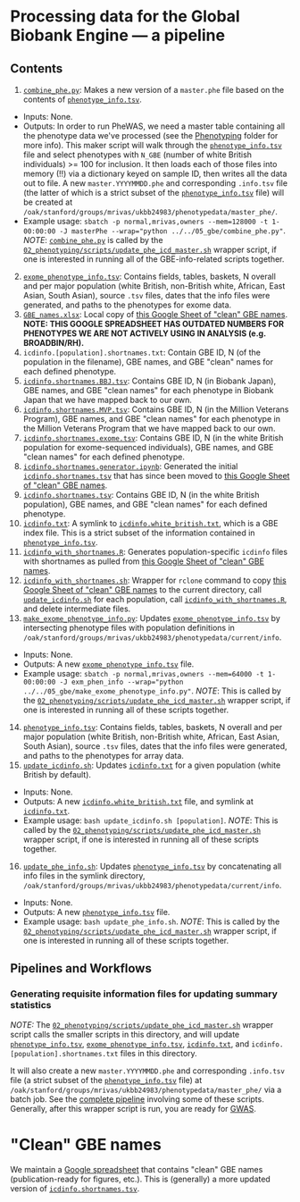 # Processing data for the Global Biobank Engine — a pipeline

## Contents

1. [`combine_phe.py`](https://github.com/rivas-lab/ukbb-tools/blob/master/05_gbe/combine_phe.py): Makes a new version of a `master.phe` file based on the contents of [`phenotype_info.tsv`](https://github.com/rivas-lab/ukbb-tools/blob/master/05_gbe/phenotype_info.tsv).
- Inputs: None.
- Outputs: In order to run PheWAS, we need a master table containing all the phenotype data we've processed (see the [Phenotyping](https://github.com/rivas-lab/ukbb-tools/blob/master/02_phenotyping/) folder for more info). This maker script will walk through the [`phenotype_info.tsv`](https://github.com/rivas-lab/ukbb-tools/blob/master/05_gbe/phenotype_info.tsv) file and select phenotypes with `N_GBE` (number of white British individuals) >= 100 for inclusion. It then loads each of those files into memory (!!) via a dictionary keyed on sample ID, then writes all the data out to file. A new `master.YYYYMMDD.phe` and corresponding `.info.tsv` file (the latter of which is a strict subset of the [`phenotype_info.tsv`](https://github.com/rivas-lab/ukbb-tools/blob/master/05_gbe/phenotype_info.tsv) file) will be created at `/oak/stanford/groups/mrivas/ukbb24983/phenotypedata/master_phe/`. 
- Example usage: `sbatch -p normal,mrivas,owners --mem=128000 -t 1-00:00:00 -J masterPhe --wrap="python ../../05_gbe/combine_phe.py"`. *NOTE*: [`combine_phe.py`](https://github.com/rivas-lab/ukbb-tools/blob/master/05_gbe/combine_phe.py) is called by the [`02_phenotyping/scripts/update_phe_icd_master.sh`](https://github.com/rivas-lab/ukbb-tools/blob/master/02_phenotyping/scripts/update_phe_icd_master.sh) wrapper script, if one is interested in running all of the GBE-info-related scripts together.
2. [`exome_phenotype_info.tsv`](https://github.com/rivas-lab/ukbb-tools/blob/master/05_gbe/exome_phenotype_info.tsv):  Contains fields, tables, baskets, N overall and per major population (white British, non-British white, African, East Asian, South Asian), source `.tsv` files, dates that the info files were generated, and paths to the phenotypes for exome data.
3. [`GBE_names.xlsx`](https://github.com/rivas-lab/ukbb-tools/blob/master/05_gbe/GBE_names.xlsx): Local copy of [this Google Sheet of "clean" GBE names](http://bit.ly/GBE_names). **NOTE: THIS GOOGLE SPREADSHEET HAS OUTDATED NUMBERS FOR PHENOTYPES WE ARE NOT ACTIVELY USING IN ANALYSIS (e.g. BROADBIN/RH).**
4. `icdinfo.[population].shortnames.txt`: Contain GBE ID, N (of the population in the filename), GBE names, and GBE "clean" names for each defined phenotype.
5. [`icdinfo.shortnames.BBJ.tsv`](https://github.com/rivas-lab/ukbb-tools/blob/master/05_gbe/icdinfo.shortnames.BBJ.tsv): Contains GBE ID, N (in Biobank Japan), GBE names, and GBE "clean names" for each phenotype in Biobank Japan that we have mapped back to our own.
6. [`icdinfo.shortnames.MVP.tsv`](https://github.com/rivas-lab/ukbb-tools/blob/master/05_gbe/icdinfo.shortnames.MVP.tsv): Contains GBE ID, N (in the Million Veterans Program), GBE names, and GBE "clean names" for each phenotype in the Million Veterans Program that we have mapped back to our own.
7. [`icdinfo.shortnames.exome.tsv`](https://github.com/rivas-lab/ukbb-tools/blob/master/05_gbe/icdinfo.shortnames.exome.tsv): Contains GBE ID, N (in the white British population for exome-sequenced individuals), GBE names, and GBE "clean names" for each defined phenotype.
8. [`icdinfo.shortnames.generator.ipynb`](https://github.com/rivas-lab/ukbb-tools/blob/master/05_gbe/icdinfo.shortnames.generator.ipynb): Generated the initial [`icdinfo.shortnames.tsv`](https://github.com/rivas-lab/ukbb-tools/blob/master/05_gbe/icdinfo.shortnames.tsv) that has since been moved to [this Google Sheet of "clean" GBE names](http://bit.ly/GBE_names).
9. [`icdinfo.shortnames.tsv`](https://github.com/rivas-lab/ukbb-tools/blob/master/05_gbe/icdinfo.shortnames.tsv): Contains GBE ID, N (in the white British population), GBE names, and GBE "clean names" for each defined phenotype.
10. [`icdinfo.txt`](https://github.com/rivas-lab/ukbb-tools/blob/master/05_gbe/icdinfo.white_british.txt): A symlink to [`icdinfo.white_british.txt`](https://github.com/rivas-lab/ukbb-tools/blob/master/05_gbe/icdinfo.white_british.txt), which is a GBE index file. This is a strict subset of the information contained in [`phenotype_info.tsv`](https://github.com/rivas-lab/ukbb-tools/blob/master/05_gbe/phenotype_info.tsv).
11. [`icdinfo_with_shortnames.R`](https://github.com/rivas-lab/ukbb-tools/blob/master/05_gbe/icdinfo_with_shortnames.R): Generates population-specific `icdinfo` files with shortnames as pulled from [this Google Sheet of "clean" GBE names](http://bit.ly/GBE_names).
12. [`icdinfo_with_shortnames.sh`](https://github.com/rivas-lab/ukbb-tools/blob/master/05_gbe/icdinfo_with_shortnames.sh): Wrapper for `rclone` command to copy [this Google Sheet of "clean" GBE names](http://bit.ly/GBE_names) to the current directory, call [`update_icdinfo.sh`](https://github.com/rivas-lab/ukbb-tools/blob/master/05_gbe/update_icdinfo.sh) for each population, call [`icdinfo_with_shortnames.R`](https://github.com/rivas-lab/ukbb-tools/blob/master/05_gbe/icdinfo_with_shortnames.R), and delete intermediate files.
13. [`make_exome_phenotype_info.py`](https://github.com/rivas-lab/ukbb-tools/blob/master/05_gbe/make_exome_phenotype_info.py): Updates [`exome_phenotype_info.tsv`](https://github.com/rivas-lab/ukbb-tools/blob/master/05_gbe/exome_phenotype_info.tsv) by intersecting phenotype files with population definitions in `/oak/stanford/groups/mrivas/ukbb24983/phenotypedata/current/info`.
- Inputs: None.
- Outputs: A new [`exome_phenotype_info.tsv`](https://github.com/rivas-lab/ukbb-tools/blob/master/05_gbe/exome_phenotype_info.tsv) file.
- Example usage: `sbatch -p normal,mrivas,owners --mem=64000 -t 1-00:00:00 -J exm_phen_info --wrap="python ../../05_gbe/make_exome_phenotype_info.py"`. *NOTE*: This is called by the [`02_phenotyping/scripts/update_phe_icd_master.sh`](https://github.com/rivas-lab/ukbb-tools/blob/master/02_phenotyping/scripts/update_phe_icd_master.sh) wrapper script, if one is interested in running all of these scripts together.
14. [`phenotype_info.tsv`](https://github.com/rivas-lab/ukbb-tools/blob/master/05_gbe/phenotype_info.tsv): Contains fields, tables, baskets, N overall and per major population (white British, non-British white, African, East Asian, South Asian), source `.tsv` files, dates that the info files were generated, and paths to the phenotypes for array data.
15. [`update_icdinfo.sh`](https://github.com/rivas-lab/ukbb-tools/blob/master/05_gbe/update_icdinfo.sh): Updates [`icdinfo.txt`](https://github.com/rivas-lab/ukbb-tools/blob/master/05_gbe/icdinfo.white_british.txt) for a given population (white British by default).
- Inputs: None.
- Outputs: A new [`icdinfo.white_british.txt`](https://github.com/rivas-lab/ukbb-tools/blob/master/05_gbe/icdinfo.white_british.txt) file, and symlink at [`icdinfo.txt`](https://github.com/rivas-lab/ukbb-tools/blob/master/05_gbe/icdinfo.white_british.txt).
- Example usage: `bash update_icdinfo.sh [population]`. *NOTE*: This is called by the [`02_phenotyping/scripts/update_phe_icd_master.sh`](https://github.com/rivas-lab/ukbb-tools/blob/master/02_phenotyping/scripts/update_phe_icd_master.sh) wrapper script, if one is interested in running all of these scripts together.
16. [`update_phe_info.sh`](https://github.com/rivas-lab/ukbb-tools/blob/master/05_gbe/update_phe_info.sh): Updates [`phenotype_info.tsv`](https://github.com/rivas-lab/ukbb-tools/blob/master/05_gbe/phenotype_info.tsv) by concatenating all info files in the symlink directory, `/oak/stanford/groups/mrivas/ukbb24983/phenotypedata/current/info`.
- Inputs: None.
- Outputs: A new [`phenotype_info.tsv`](https://github.com/rivas-lab/ukbb-tools/blob/master/05_gbe/phenotype_info.tsv) file.
- Example usage: `bash update_phe_info.sh`. *NOTE*: This is called by the [`02_phenotyping/scripts/update_phe_icd_master.sh`](https://github.com/rivas-lab/ukbb-tools/blob/master/02_phenotyping/scripts/update_phe_icd_master.sh) wrapper script, if one is interested in running all of these scripts together.

## Pipelines and Workflows

### Generating requisite information files for updating summary statistics

*NOTE:* The [`02_phenotyping/scripts/update_phe_icd_master.sh`](https://github.com/rivas-lab/ukbb-tools/blob/master/02_phenotyping/scripts/update_phe_icd_master.sh) wrapper script calls the smaller scripts in this directory, and will update [`phenotype_info.tsv`](https://github.com/rivas-lab/ukbb-tools/blob/master/05_gbe/phenotype_info.tsv), [`exome_phenotype_info.tsv`](https://github.com/rivas-lab/ukbb-tools/blob/master/05_gbe/exome_phenotype_info.tsv), [`icdinfo.txt`](https://github.com/rivas-lab/ukbb-tools/blob/master/05_gbe/icdinfo_white_british.txt), and `icdinfo.[population].shortnames.txt` files in this directory. 

It will also create a new `master.YYYYMMDD.phe` and corresponding `.info.tsv` file (a strict subset of the [`phenotype_info.tsv`](https://github.com/rivas-lab/ukbb-tools/blob/master/05_gbe/phenotype_info.tsv) file) at `/oak/stanford/groups/mrivas/ukbb24983/phenotypedata/master_phe/` via a batch job. See the [complete pipeline](https://github.com/rivas-lab/ukbb-tools/tree/master/02_phenotyping#generating-and-updating-phenotypes-and-summary-statistics) involving some of these scripts. Generally, after this wrapper script is run, you are ready for [GWAS](https://github.com/rivas-lab/ukbb-tools/tree/master/04_gwas).

# "Clean" GBE names

We maintain a [Google spreadsheet](http://bit.ly/GBE_names) that contains "clean" GBE names (publication-ready for figures, etc.). This is (generally) a more updated version of [`icdinfo.shortnames.tsv`](https://github.com/rivas-lab/ukbb-tools/blob/master/05_gbe/icdinfo.shortnames.tsv).
